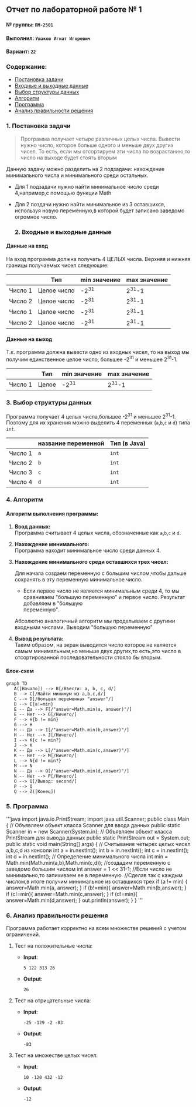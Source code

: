 ## Отчет по лабораторной работе № 1

#### № группы: `ПМ-2501`

#### Выполнил: `Ушаков Игнат Игоревич`

#### Вариант: `22`

### Cодержание:

- [Постановка задачи](#1-постановка-задачи)
- [Входные и выходные данные](#2-входные-и-выходные-данные)
- [Выбор структуры данных](#3-выбор-структуры-данных)
- [Алгоритм](#4-алгоритм)
- [Программа](#5-программа)
- [Анализ правильности решения](#6-анализ-правильности-решения)

### 1. Постановка задачи

 >Программа получает четыре различных целых числа. Вывести нужно
 >число, которое больше одного и меньше двух других чисел. То есть,
 >если мы отсортируем эти числа по возрастанию,то число на выходе будет стоять вторым

Данную задачу можно разделить на 2 подзадачи: нахождение минимального числа и минимального среди остальных.

- Для 1 подзадачи нужно найти минимальное число среди 4,например,с помощью функции Math
- Для 2 поздачи нужно найти минимальное из 3 оставшихся, используя новую переменную,в которой будет записано заведомо огромное число.

  ### 2. Входные и выходные данные

#### Данные на вход

На вход программа должна получать 4 ЦЕЛЫХ числа. Верхняя и нижняя границы получаемых
чисел следующие:

|         | Тип              | min значение    | max значение   |
|---------|------------------|-----------------|----------------|
| Число 1 | Целое число      | -2<sup>31</sup> |2<sup>31</sup>-1|
| Число 2 | Целое число      | -2<sup>31</sup> |2<sup>31</sup>-1|
| Число 1 | Целое число      | -2<sup>31</sup> |2<sup>31</sup>-1|
| Число 2 | Целое число      | -2<sup>31</sup> |2<sup>31</sup>-1|


#### Данные на выход

Т.к. программа должна вывести одно из входных чисел, то на выход мы получим
единственное целое число, большее -2<sup>31</sup> и меньшее 2<sup>31</sup>-1.

|         | Тип               | min значение    | max значение     |
|---------|-------------------|-----------------|------------------|
| Число 1 | Целое             | -2<sup>31</sup> |2<sup>31</sup>-1  |

### 3. Выбор структуры данных

Программа получает 4 целых числа,большее -2<sup>31</sup> и меньшее 2<sup>31</sup>-1. Поэтому для их хранения
можно выделить 4 переменных (`a`,`b`,`c` и `d`) типа `int`.

|         | название переменной | Тип (в Java) | 
|---------|---------------------|--------------|
| Число 1 | `a`                 | `int`        |
| Число 2 | `b`                 | `int`        | 
| Число 3 | `c`                 | `int`        |
| Число 4 | `d`                 | `int`        | 


### 4. Алгоритм

#### Алгоритм выполнения программы:

1. **Ввод данных:**  
   Программа считывает 4 целых числа, обозначенные как `a`,`b`,`c` и `d`.

2. **Нахождение минимального:**  
   Программа находит минимальное число среди данных 4.

3. **Нахождение минимального среди оставшихся трех чисел:**

   Для начала создаем переменную с большим числом,чтобы дальше сохранять в эту переменную минимальное число.
   - Если первое число не является минимальным среди 4, то мы сравниваем "большую переменную" и первое число. Результат добавляем в "большую     
     переменную".
   
   Абсолютно аналогичный алгоритм мы проделываем с другими входными числами. Выводим "большую переменную"

5. **Вывод результата:**  
   Таким образом, на экран выводится число которое не является самым минимальным,но меньше двух других,то есть,это число в отсортированной 
   последовательности стояло бы вторым.


#### Блок-схем

```mermaid
graph TD
   A([Начало]) --> B[/Ввести: a, b, c, d/]
   B --> C[/Найти минимум из a,b,c,d/]
   C --> D[/большая переменная "answer"/]
   D --> E{a!=min}
   E -- Да --> F[/"answer=Math.min(a, answer)"/]
   E -- Нет --> G[/Ничего/]
   F --> H{b != min}
   G --> H
   H -- Да --> I[/"answer=Math.min(b,answer)"/]
   H -- Нет --> J[/Ничего/]
   I --> K{c != min?}
   J --> K
   K -- Да --> L[/"answer=Math.min(c,answer)"/]
   K -- Нет --> M[/Ничего/]
   L --> N{d != min?}
   M --> N
   N -- Да --> O[/"answer=Math.min(d,answer)"/]
   N -- Нет --> P[/Ничего/]
   O --> Q[/Вывод: second/]
   P --> Q
   Q --> Z([Конец])

```

### 5. Программа

'''java
import java.io.PrintStream;
import java.util.Scanner;
public class Main {
    // Объявляем объект класса Scanner для ввода данных
    public static Scanner in = new Scanner(System.in);
    // Объявляем объект класса PrintStream для вывода данных
    public static PrintStream out = System.out;
    public static void main(String[] args) {
        // Считывание четырех целых чисел a,b,c,d из консоли
        int a = in.nextInt();
        int b = in.nextInt();
        int c = in.nextInt();
        int d = in.nextInt();
        // Определение минимального числа
        int min = Math.min(Math.min(a,b),Math.min(c,d));
        //создадим переменную с заведомо большим числом
        int answer = 1 << 31-1;
        //Если число не минимально,то запихиваем ее в переменную.
        //Сделав так с каждым числом,в итоге получим минимальное из оставшихся трех
        if (a != min) {
            answer=Math.min(a, answer);
        }
        if (b!=min){
            answer=Math.min(b,answer);
        }
        if (c!=min){
            answer=Math.min(c,answer);
        }
        if (d!=min){
            answer=Math.min(d,answer);
        }
        out.println(answer);
    }
}
'''
### 6. Анализ правильности решения

Программа работает корректно на всем множестве решений с учетом ограничений.

1. Тест на положительные числа:

    - **Input**:
        ```
        5 122 313 26
        ```

    - **Output**:
        ```
        26
        ```

2. Тест на отрицательные числа:

    - **Input**:
        ```
        -25 -129 -2 -83
        ```

    - **Output**:
        ```
        -83
        ```

3. Тест на множестве целых чисел:

    - **Input**:
        ```
        10 -120 432 -12
        ```

    - **Output**:
        ```
        -12
        ```
